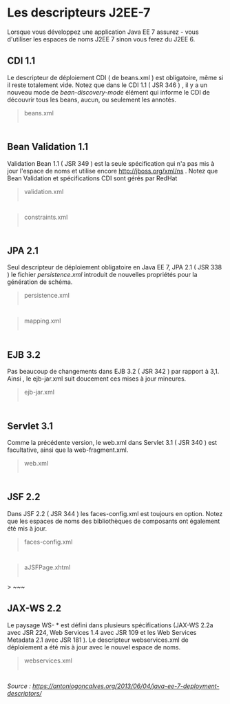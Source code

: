 # Les descripteurs J2EE-7

Lorsque vous développez une application Java EE 7 assurez - vous d'utiliser les espaces de noms J2EE 7 sinon vous ferez du J2EE 6.

## CDI 1.1

Le descripteur de déploiement CDI ( de beans.xml ) est obligatoire, même si il reste totalement vide. Notez que dans le CDI 1.1 ( JSR 346 ) , il y a un nouveau  mode de _bean-discovery-mode_ élément qui informe le CDI de découvrir tous les beans, aucun, ou seulement les annotés.

> beans.xml
> ~~~xml
<beans xmlns="http://xmlns.jcp.org/xml/ns/javaee"
       xmlns:xsi="http://www.w3.org/2001/XMLSchema-instance"
       xsi:schemaLocation="http://xmlns.jcp.org/xml/ns/javaee http://xmlns.jcp.org/xml/ns/javaee/beans_1_1.xsd"
       version="1.1" bean-discovery-mode="all">
</beans>
> ~~~

## Bean Validation 1.1

Validation Bean 1.1 ( JSR 349 ) est la seule spécification qui n'a pas mis à jour l'espace de noms et utilise encore http://jboss.org/xml/ns . Notez que Bean Validation et spécifications CDI sont gérés par RedHat

> validation.xml
> ~~~xml
<validation-config
        xmlns="http://jboss.org/xml/ns/javax/validation/configuration"
        xmlns:xsi="http://www.w3.org/2001/XMLSchema-instance"
        xsi:schemaLocation="http://jboss.org/xml/ns/javax/validation/configuration validation-configuration-1.1.xsd"
        version="1.1">
</validation-config>
> ~~~

> constraints.xml
> ~~~xml
<constraint-mappings
        xmlns="http://jboss.org/xml/ns/javax/validation/mapping"
        xmlns:xsi="http://www.w3.org/2001/XMLSchema-instance"
        xsi:schemaLocation="http://jboss.org/xml/ns/javax/validation/mapping validation-mapping-1.1.xsd"
        version="1.1">
</constraint-mappings>
> ~~~

## JPA 2.1

Seul descripteur de déploiement obligatoire en Java EE 7, JPA 2.1 ( JSR 338 )  le fichier _persistence.xml_  introduit de nouvelles propriétés pour la génération de schéma.

> persistence.xml
> ~~~xml
<persistence xmlns="http://xmlns.jcp.org/xml/ns/persistence"
             xmlns:xsi="http://www.w3.org/2001/XMLSchema-instance"
             xsi:schemaLocation="http://xmlns.jcp.org/xml/ns/persistence http://xmlns.jcp.org/xml/ns/persistence/persistence_2_1.xsd"
             version="2.1">
</persistence>
> ~~~

> mapping.xml
> ~~~xml
<entity-mappings xmlns="http://xmlns.jcp.org/xml/ns/persistence/orm"
                 xmlns:xsi="http://www.w3.org/2001/XMLSchema-instance"
                 xsi:schemaLocation="http://xmlns.jcp.org/xml/ns/persistence/orm http://xmlns.jcp.org/xml/ns/persistence/orm_2_1.xsd"
                 version="2.1">
</entity-mappings>
> ~~~

## EJB 3.2

Pas beaucoup de changements dans EJB 3.2 ( JSR 342 ) par rapport à 3,1. Ainsi , le ejb-jar.xml suit doucement ces mises à jour mineures.

> ejb-jar.xml
> ~~~xml
<ejb-jar xmlns="http://xmlns.jcp.org/xml/ns/javaee"
         xmlns:xsi="http://www.w3.org/2001/XMLSchema-instance"
         xsi:schemaLocation="http://xmlns.jcp.org/xml/ns/javaee http://xmlns.jcp.org/xml/ns/javaee/ejb-jar_3_2.xsd"
         version="3.2">
</ejb-jar>
> ~~~

## Servlet 3.1

Comme la précédente version, le web.xml dans Servlet 3.1 ( JSR 340 ) est facultative, ainsi que la web-fragment.xml.

> web.xml
> ~~~xml
<web-app xmlns="http://xmlns.jcp.org/xml/ns/javaee"
         xmlns:xsi="http://www.w3.org/2001/XMLSchema-instance"
         xsi:schemaLocation="http://xmlns.jcp.org/xml/ns/javaee http://xmlns.jcp.org/xml/ns/javaee/web-app_3_1.xsd"
         version="3.1">
</web-app>
> ~~~


## JSF 2.2

Dans JSF 2.2 ( JSR 344 ) les faces-config.xml est toujours en option. Notez que les espaces de noms des bibliothèques de composants ont également été mis à jour.

> faces-config.xml
> ~~~xml
<faces-config xmlns="http://xmlns.jcp.org/xml/ns/javaee"
              xmlns:xsi="http://www.w3.org/2001/XMLSchema-instance"
              xsi:schemaLocation="http://xmlns.jcp.org/xml/ns/javaee http://xmlns.jcp.org/xml/ns/javaee/web-facesconfig_2_2.xsd"
              version="2.2">
</faces-config>
> ~~~

> aJSFPage.xhtml
> ~~~html
<html xmlns="http://www.w3.org/1999/xhtml"
      xmlns:h="http://xmlns.jcp.org/jsf/html"
      xmlns:ui="http://xmlns.jcp.org/jsf/facelets">
</html>
> ~~~

## JAX-WS 2.2

Le paysage WS- * est défini dans plusieurs spécifications (JAX-WS 2.2a avec JSR 224, Web Services 1.4 avec JSR 109 et les Web Services Metadata 2.1 avec JSR 181 ). Le descripteur webservices.xml de déploiement a été mis à jour avec le nouvel espace de noms.

> webservices.xml
> ~~~xml
<webservices xmlns="http://xmlns.jcp.org/xml/ns/javaee"
             xmlns:xsi="http://www.w3.org/2001/XMLSchema-instance"
             xsi:schemaLocation="http://xmlns.jcp.org/xml/ns/javaee http://xmlns.jcp.org/xml/ns/javaee/javaee_web_services_1_4.xsd"
             version="1.4">
</webservices>
> ~~~

_Source : https://antoniogoncalves.org/2013/06/04/java-ee-7-deployment-descriptors/_
